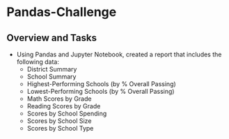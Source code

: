 # Pandas-Challenge
## Overview and Tasks
- Using Pandas and Jupyter Notebook, created a report that includes the following data:
  - District Summary
  - School Summary
  - Highest-Performing Schools (by % Overall Passing)
  - Lowest-Performing Schools (by % Overall Passing)
  - Math Scores by Grade
  - Reading Scores by Grade
  - Scores by School Spending
  - Scores by School Size
  - Scores by School Type